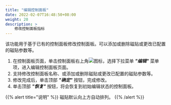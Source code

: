 ```yaml
---
title: "编辑控制面板"
date: 2022-02-07T16:48:50+08:00
weight: 20
description: >
    修改控制面板指标
---
```


该功能用于基于已有的控制面板修改控制面板。可以添加或删除磁贴或更改已配置的磁贴参数等。

1. 在控制面板页面，单击控制面板右上角![](../images/operation1.png)图标，选择下拉菜单 **_"编辑"_** 菜单项，进入编辑控制面板页面。
2. 支持修改控制面板名称、或添加或删除磁贴或更改已配置的磁贴参数等。
3. 修改完成后，单击顶部 **_"确定"_** 按钮，完成修改。
4. 单击顶部 **_"恢复"_** 按钮，将会恢复到初始编辑状态的控制面板。

{{% alert title="说明" %}}
磁贴默认向上方自动排列。
{{% /alert %}}